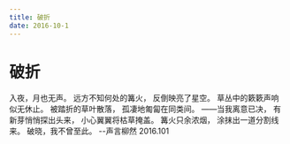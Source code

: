 ```yaml
---
title: 破折
date: 2016-10-1
---
```

# 破折
入夜，月也无声。
远方不知何处的篝火，
反倒映亮了星空。
草丛中的簌簌声响
似无休止。
被踏折的草叶散落，
孤凄地匍匐在同类间。
——当我离意已决，
有新芽悄悄探出头来，
小心翼翼将枯草掩盖。
篝火只余浓烟，
涂抹出一道分割线来。
破晓，我不曾至此。
--声言柳然
2016.101
